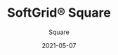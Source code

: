 ---
title: "SoftGrid® Square"
image_primary: "img/Arktura-SoftGrid-Square-All-Board-Brightline-WPB-Web-3.jpg.jpg"
image_secondary: "img/Arktura-SoftGrid-Square-Ceiling-Feature-Image-v1.png"
description: "Square%u2019s%20acoustic%20ceiling%20modules%20create%20a%20linear%20design%20on%20your%20ceiling%20with%20perfectly%20spaced%20perpendicular%20panels.%20You%20can%20follow%20a%20long%20hallway%20by%20connecting%20the%20modules%20together%20for%20a%20seamless%20design%2C%20or%20you%20can%20use%20them%20in%20a%20targeted%20way%20by%20placing%20them%20in%20a%20specific%20location.%20No%20matter%20how%20you%20use%20them%2C%20you%u2019ll%20get%20acoustic%20support%20thanks%20to%20the%20Soft%20Sound%AE%20material.%20And%20now%2C%A0for%20larger%20jobs%2C%A0with%20the%20addition%20of%A0SoftGrid%AE%20Max%20options%2C%A0you%20can%20do%20it%20all%20while%A0maximizing%20value%A0and%A0minimizing%20the%20impact%20on%20the%20environment."
designer: "Arktura"
tags: 
  - "Acoustic"
  - "Ceiling Baffles"
subtitle: "Square"
href: "https://arktura.com/product/softgrid-square/"
category: "Acoustic"
manufacturer: "Arktura"
slug: "/manufacturers/arktura/acoustic/arktura-soft-grid-square"
date: "2021-05-07"
---